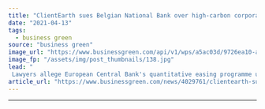 ```yaml
---
title: "ClientEarth sues Belgian National Bank over high-carbon corporate lending policies"
date: "2021-04-13"
tags: 
  - business green
source: "business green"
image_url: "https://www.businessgreen.com/api/v1/wps/a5ac03d/9726ea10-a790-4f10-a974-c03005d7d8cd/4/6537954097-4c2d0ec391-o-185x114.jpg"
image_fp: "/assets/img/post_thumbnails/138.jpg"
lead: "
 Lawyers allege European Central Bank's quantitative easing programme undermines the EU’s emission reduction commitments because it favours high emitting companies ..."
article_url: "https://www.businessgreen.com/news/4029761/clientearth-sues-belgian-national-bank-central-bank-carbon-corporate-lending-policies"
---
```


---
